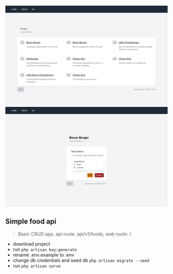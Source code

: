 ![Screenshot](public/img/1.png)
![Screenshot](public/img/2.png)
## Simple food api

> Basic CRUD app. api route: api/v1/foods, web route: /

* download project
* run 
``` php artisan key:generate ```
* rename .env.example to .env 
* change db credentials and seed db 
``` php artisan migrate --seed ```
* run 
``` php artisan serve ```
